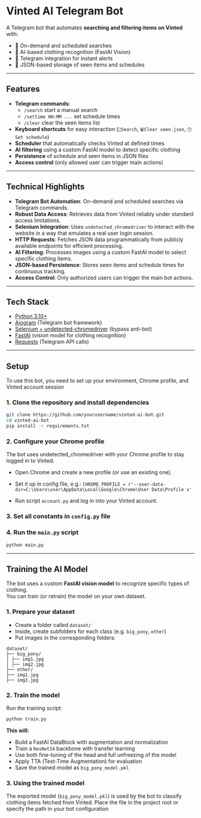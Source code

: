 # Vinted AI Telegram Bot

A Telegram bot that automates **searching and filtering items on Vinted** with:
- 🔎 On-demand and scheduled searches  
- 🤖 AI-based clothing recognition (FastAI Vision)  
- 💬 Telegram integration for instant alerts  
- 📂 JSON-based storage of seen items and schedules

---

## Features
- **Telegram commands**:
  - `/search` start a manual search
  - `/settime HH:MM ...` set schedule times
  - `/clear` clear the seen items list
- **Keyboard shortcuts** for easy interaction (`🔎Search`, `🗑️Clear seen.json`, `🕑Set schedule`)
- **Scheduler** that automatically checks Vinted at defined times
- **AI filtering** using a custom FastAI model to detect specific clothing
- **Persistence** of schedule and seen items in JSON files
- **Access control** (only allowed user can trigger main actions)
  

---
## Technical Highlights

- **Telegram Bot Automation**: On-demand and scheduled searches via Telegram commands.
- **Robust Data Access**: Retrieves data from Vinted reliably under standard access limitations.
- **Selenium Integration**: Uses `undetected_chromedriver` to interact with the website in a way that emulates a real user login session.
- **HTTP Requests**: Fetches JSON data programmatically from publicly available endpoints for efficient processing.
- **AI Filtering**: Processes images using a custom FastAI model to select specific clothing items.
- **JSON-based Persistence**: Stores seen items and schedule times for continuous tracking.
- **Access Control**: Only authorized users can trigger the main bot actions.
---

## Tech Stack
- [Python 3.10+](https://www.python.org/)
- [Aiogram](https://docs.aiogram.dev/) (Telegram bot framework)
- [Selenium + undetected-chromedriver](https://github.com/ultrafunkamsterdam/undetected-chromedriver) (bypass anti-bot)
- [FastAI](https://docs.fast.ai) (vision model for clothing recognition)
- [Requests](https://docs.python-requests.org/) (Telegram API calls)

---

## Setup

To use this bot, you need to set up your environment, Chrome profile, and Vinted account session

### 1. Clone the repository and install dependencies

```bash
git clone https://github.com/yourusername/vinted-ai-bot.git
cd vinted-ai-bot
pip install -r requirements.txt
```

### 2. Configure your Chrome profile

The bot uses undetected_chromedriver with your Chrome profile to stay logged in to Vinted.

- Open Chrome and create a new profile (or use an existing one).
- Set it up in config file, e.g.: `CHROME_PROFILE = r'--user-data-dir=C:\Users\user\AppData\Local\Google\Chrome\User Data\Profile x'`

- Run script `account.py` and log in into your Vinted account.

### 3. Set all constants in `config.py` file

### 4. Run the `main.py` script
```bash
python main.py
```
---

## Training the AI Model

The bot uses a custom **FastAI vision model** to recognize specific types of clothing.  
You can train (or retrain) the model on your own dataset.

### 1. Prepare your dataset
- Create a folder called `dataset/`
- Inside, create subfolders for each class (e.g. `big_pony`, `other`)
- Put images in the corresponding folders:
```
dataset/
├── big_pony/
│ ├── img1.jpg
│ ├── img2.jpg
├── other/
├── img1.jpg
├── img2.jpg
```
### 2. Train the model
Run the training script:

```bash
python train.py
```
**This will:**
- Build a FastAI DataBlock with augmentation and normalization
- Train a `ResNet34` backbone with transfer learning
- Use both fine-tuning of the head and full unfreezing of the model
- Apply TTA (Test-Time Augmentation) for evaluation
- Save the trained model as `big_pony_model.pkl`

### 3. Using the trained model

The exported model (`big_pony_model.pkl`) is used by the bot to classify clothing items fetched from Vinted.
Place the file in the project root or specify the path in your bot configuration